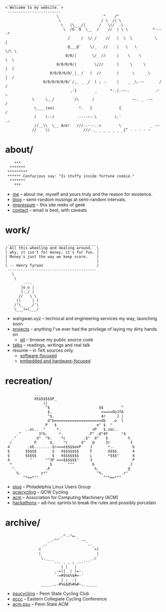 ```
 ________________________ 
< Welcome to my website. >
 ------------------------ 
                       \                    ^    /^
                        \                  / \  // \
                         \   |\___/|      /   \//  .\
                          \  /O  O  \__  /    //  | \ \           *----*
                            /     /  \/_/    //   |  \  \          \   |
                            @___@`    \/_   //    |   \   \         \/\ \
                           0/0/|       \/_ //     |    \    \         \  \
                       0/0/0/0/|        \///      |     \     \       |  |
                    0/0/0/0/0/_|_ /   (  //       |      \     _\     |  /
                 0/0/0/0/0/0/`/,_ _ _/  ) ; -.    |    _ _\.-~       /   /
                             ,-}        _      *-.|.-~-.           .~    ~
            \     \__/        `/\      /                 ~-. _ .-~      /
             \____(oo)           *.   }            {                   /
             (    (--)          .----~-.\        \-`                 .~
             //__\\  \__ Ack!   ///.----..<        \             _ -~
            //    \\               ///-._ _ _ _ _ _ _{^ - - - - ~
```

# about/
```
    ***
  *******
 *********
 ****** Confucious say: "Is stuffy inside fortune cookie."
  *******
    ***
```
* [me](Me)&nbsp;&ndash;&nbsp;about me, myself and yours truly and the reason for existence.
* [blog](http://blog.vishwin.info)&nbsp;&ndash;&nbsp;semi-random musings at semi-random intervals.
* [impressum](Impressum)&nbsp;&ndash;&nbsp;this site reeks of geek
* [contact](Contact)&nbsp;&ndash;&nbsp;email is best, with caveats

# work/
```
 ________________________________________ 
/ All this wheeling and dealing around,  \
| why, it isn't for money, it's for fun. |
| Money's just the way we keep score.    |
|                                        |
\ -- Henry Tyroon                        /
 ---------------------------------------- 
   \
    \
        .--.
       |o_o |
       |:_/ |
      //   \ \
     (|     | )
    /'\_   _/`\
    \___)=(___/
```
* wahgwan.xyz&nbsp;&ndash;&nbsp;technical and engineering services my way, launching soon
* [projects](Projects)&nbsp;&ndash;&nbsp;anything I've ever had the privilege of laying my dirty hands on
	* [git](https://git.vishwin.info/)&nbsp;&ndash;&nbsp;browse my public source code
* [talks](Talks)&nbsp;&ndash;&nbsp;readings, writings and real talk
* resume&nbsp;&ndash;&nbsp;in TeX sources only.
	* [software-focused](static/resume-s.tex)
	* [embedded and hardware-focused](static/resume-h.tex)

# recreation/
```
             ...
             d$$$$$$$P_ 
                 ||
                  ^$                      $$        ^
                   $.                      =====OoJfA
                   ^$.                     4r     J |
                   d"b=====================db   .o  l
                  P   $                  e" $  "
         ..ec.. ."     *.              zP   $.zec..
     .^        3*b.     *.           .P" .@"4F      "4
   ."         d"  ^b.    *c        .$"  d"   $         %
  /          P      $.    "c      d"   @     3r         3
 4        .eE........$r===e$$$$eeP    J       *..        b
 $       $$$$$       $   4$$$$$$$     F       d$$$.      4
 $       $$$$$       $   4$$$$$$$     L       *$$$"      4
 4         "      ""3P ===$$$$$$"     3                  P
  *                 $       """        b                J
   ".             .P                    %.             @
     %.         z*"                      ^%.        .r"
        "*==*""                             ^"*==*""
```
* [plug](http://www.phillylinux.org/)&nbsp;&ndash;&nbsp;Philadelphia Linux Users Group
* [qcwcycling](http://qcwcycling.org/)&nbsp;&ndash;&nbsp;QCW Cycling
* [acm](http://www.acm.org/)&nbsp;&ndash;&nbsp;Association for Computing Machinery (ACM)
* [hackathons](Hackathons)&nbsp;&ndash;&nbsp;ad-hoc sprints to break the rules and possibly porcelain

# archive/
```
                        _-^--^=-_
                   _.-^^          -~_
                _--                  --_
               <                        >)
               |                         |
                \._                   _./
                   ```--. . , ; .--'''
                         | |   |
                      .-=||  | |=-.
                      `-=#$%&%$#=-'
                         | ;  :|
                _____.,-#%&$@%#&#~,._____
```
* [psucycling](http://clubs.psu.edu/up/bike/)&nbsp;&ndash;&nbsp;Penn State Cycling Club
* [eccc](http://collegiatecycling.org/eccc/)&nbsp;&ndash;&nbsp;Eastern Collegiate Cycling Conference
* [acm.psu](http://acm.psu.edu/)&nbsp;&ndash;&nbsp;Penn State ACM
